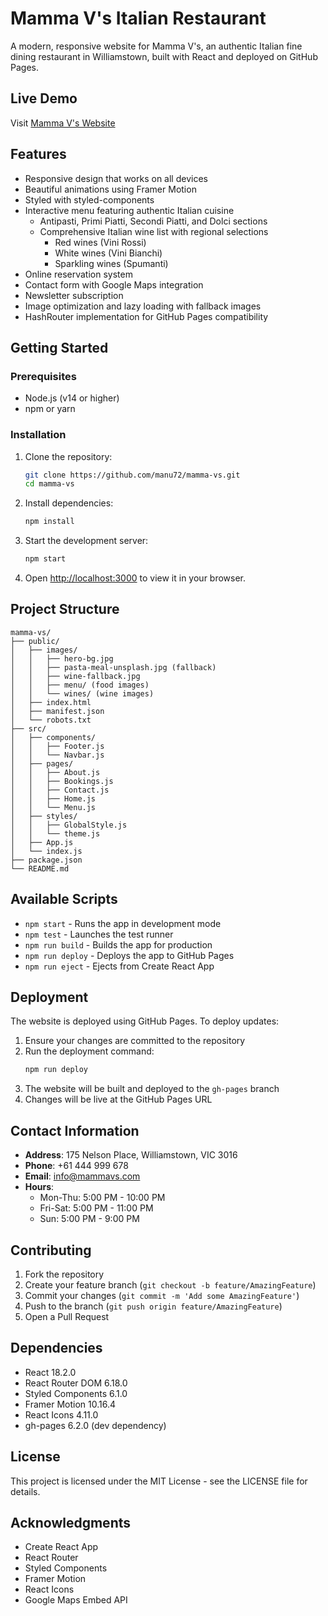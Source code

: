 # Mamma V's Italian Restaurant

A modern, responsive website for Mamma V's, an authentic Italian fine dining restaurant in Williamstown, built with React and deployed on GitHub Pages.

## Live Demo

Visit [Mamma V's Website](https://manu72.github.io/mamma-vs)

## Features

- Responsive design that works on all devices
- Beautiful animations using Framer Motion
- Styled with styled-components
- Interactive menu featuring authentic Italian cuisine
  - Antipasti, Primi Piatti, Secondi Piatti, and Dolci sections
  - Comprehensive Italian wine list with regional selections
    - Red wines (Vini Rossi)
    - White wines (Vini Bianchi)
    - Sparkling wines (Spumanti)
- Online reservation system
- Contact form with Google Maps integration
- Newsletter subscription
- Image optimization and lazy loading with fallback images
- HashRouter implementation for GitHub Pages compatibility

## Getting Started

### Prerequisites

- Node.js (v14 or higher)
- npm or yarn

### Installation

1. Clone the repository:
   ```bash
   git clone https://github.com/manu72/mamma-vs.git
   cd mamma-vs
   ```

2. Install dependencies:
   ```bash
   npm install
   ```

3. Start the development server:
   ```bash
   npm start
   ```

4. Open [http://localhost:3000](http://localhost:3000) to view it in your browser.

## Project Structure

```
mamma-vs/
├── public/
│   ├── images/
│   │   ├── hero-bg.jpg
│   │   ├── pasta-meal-unsplash.jpg (fallback)
│   │   ├── wine-fallback.jpg
│   │   ├── menu/ (food images)
│   │   └── wines/ (wine images)
│   ├── index.html
│   ├── manifest.json
│   └── robots.txt
├── src/
│   ├── components/
│   │   ├── Footer.js
│   │   └── Navbar.js
│   ├── pages/
│   │   ├── About.js
│   │   ├── Bookings.js
│   │   ├── Contact.js
│   │   ├── Home.js
│   │   └── Menu.js
│   ├── styles/
│   │   ├── GlobalStyle.js
│   │   └── theme.js
│   ├── App.js
│   └── index.js
├── package.json
└── README.md
```

## Available Scripts

- `npm start` - Runs the app in development mode
- `npm test` - Launches the test runner
- `npm run build` - Builds the app for production
- `npm run deploy` - Deploys the app to GitHub Pages
- `npm run eject` - Ejects from Create React App

## Deployment

The website is deployed using GitHub Pages. To deploy updates:

1. Ensure your changes are committed to the repository
2. Run the deployment command:
   ```bash
   npm run deploy
   ```
3. The website will be built and deployed to the `gh-pages` branch
4. Changes will be live at the GitHub Pages URL

## Contact Information

- **Address**: 175 Nelson Place, Williamstown, VIC 3016
- **Phone**: +61 444 999 678
- **Email**: info@mammavs.com
- **Hours**:
  - Mon-Thu: 5:00 PM - 10:00 PM
  - Fri-Sat: 5:00 PM - 11:00 PM
  - Sun: 5:00 PM - 9:00 PM

## Contributing

1. Fork the repository
2. Create your feature branch (`git checkout -b feature/AmazingFeature`)
3. Commit your changes (`git commit -m 'Add some AmazingFeature'`)
4. Push to the branch (`git push origin feature/AmazingFeature`)
5. Open a Pull Request

## Dependencies

- React 18.2.0
- React Router DOM 6.18.0
- Styled Components 6.1.0
- Framer Motion 10.16.4
- React Icons 4.11.0
- gh-pages 6.2.0 (dev dependency)

## License

This project is licensed under the MIT License - see the LICENSE file for details.

## Acknowledgments

- Create React App
- React Router
- Styled Components
- Framer Motion
- React Icons
- Google Maps Embed API